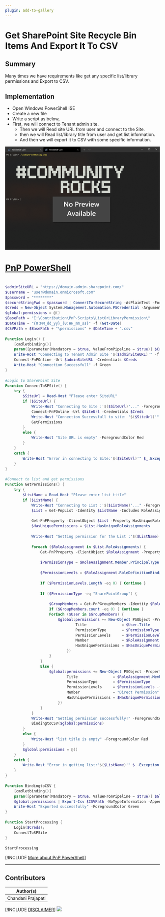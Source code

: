 ```yaml
---
plugin: add-to-gallery
---
```


# Get SharePoint Site Recycle Bin Items And Export It To CSV

## Summary

Many times we have requirements like get any specific list/library permissions and Export to CSV.

## Implementation

- Open Windows PowerShell ISE
- Create a new file
- Write a script as below,
- First, we will connect to Tenant admin site.
    - Then we will Read site URL from user and connect to the Site.
	- then we will Read list/library title from user and get list information.
    - And then we will export it to CSV with some specific information.
 
![Example Screenshot](assets/example.png)

# [PnP PowerShell](#tab/pnpps)
```powershell

$adminSiteURL = "https://domain-admin.sharepoint.com/"
$username = "user@domain.onmicrosoft.com"
$password = "********"
$secureStringPwd = $password | ConvertTo-SecureString -AsPlainText -Force 
$Creds = New-Object System.Management.Automation.PSCredential -ArgumentList $username, $secureStringPwd
$global:permissions = @()
$BasePath = "E:\Contribution\PnP-Scripts\ListOrLibraryPermission\"
$DateTime = "{0:MM_dd_yy}_{0:HH_mm_ss}" -f (Get-Date)
$CSVPath = $BasePath + "\permissions" + $DateTime + ".csv"

Function Login() {
    [cmdletbinding()]
    param([parameter(Mandatory = $true, ValueFromPipeline = $true)] $Creds)     
    Write-Host "Connecting to Tenant Admin Site '$($adminSiteURL)'" -f Yellow 
    Connect-PnPOnline -Url $adminSiteURL -Credentials $Creds
    Write-Host "Connection Successfull" -f Green 
}

#Login to SharePoint Site
Function ConnectToSPSite() {
    try {
        $SiteUrl = Read-Host "Please enter SiteURL"
        if ($SiteUrl) {
            Write-Host "Connecting to Site :'$($SiteUrl)'..." -ForegroundColor Yellow  
            Connect-PnPOnline -Url $SiteUrl -Credentials $Creds
            Write-Host "Connection Successfull to site: '$($SiteUrl)'" -ForegroundColor Green              
            GetPermissions
        }
        else {
            Write-Host "Site URL is empty" -ForegroundColor Red
        }
    }
    catch {
        Write-Host "Error in connecting to Site:'$($SiteUrl)'" $_.Exception.Message -ForegroundColor Red               
    } 
}

#Connect to list and get permissions
Function GetPermissions() {
    try {
        $ListName = Read-Host "Please enter list title"
        if ($ListName) {
            Write-Host "Connecting to List :'$($ListName)'..." -ForegroundColor Yellow  
            $List = Get-PnpList -Identity $ListName -Includes RoleAssignments

            Get-PnPProperty -ClientObject $List -Property HasUniqueRoleAssignments, RoleAssignments      
            $HasUniquePermissions = $List.HasUniqueRoleAssignments
            
            Write-Host "Getting permission for the List :'$($ListName)'..." -ForegroundColor Yellow  

            Foreach ($RoleAssignment in $List.RoleAssignments) {                
                Get-PnPProperty -ClientObject $RoleAssignment -Property RoleDefinitionBindings, Member
                  
                $PermissionType = $RoleAssignment.Member.PrincipalType
                     
                $PermissionLevels = $RoleAssignment.RoleDefinitionBindings | Select -ExpandProperty Name
                
                If ($PermissionLevels.Length -eq 0) { Continue } 

                If ($PermissionType -eq "SharePointGroup") {
                    
                    $GroupMembers = Get-PnPGroupMembers -Identity $RoleAssignment.Member.LoginName                                  
                    If ($GroupMembers.count -eq 0) { Continue }
                    ForEach ($User in $GroupMembers) {
                        $global:permissions += New-Object PSObject -Property ([ordered]@{
                                Title                = $User.Title 
                                PermissionType       = $PermissionType
                                PermissionLevels     = $PermissionLevels -join ","
                                Member               = $RoleAssignment.Member.Title     
                                HasUniquePermissions = $HasUniquePermissions                                     
                            })  
                    }
                }                        
                Else {                                        
                    $global:permissions += New-Object PSObject -Property ([ordered]@{
                            Title                = $RoleAssignment.Member.Title 
                            PermissionType       = $PermissionType
                            PermissionLevels     = $PermissionLevels -join ","
                            Member               = "Direct Permission"      
                            HasUniquePermissions = $HasUniquePermissions                             
                        })  
                }                            
            }   
            Write-Host "Getting permission successfully!" -ForegroundColor Green                         
            BindingtoCSV($global:permissions)
        }
        else {
            Write-Host "list title is empty" -ForegroundColor Red
        }
        $global:permissions = @()
    }
    catch {
        Write-Host "Error in getting list:'$($ListName)'" $_.Exception.Message -ForegroundColor Red               
    } 
}

Function BindingtoCSV {
    [cmdletbinding()]
    param([parameter(Mandatory = $true, ValueFromPipeline = $true)] $Global)   
    $global:permissions | Export-Csv $CSVPath -NoTypeInformation -Append
    Write-Host "Exported successfully" -ForegroundColor Green
}

Function StartProcessing {
    Login($Creds);   
    ConnectToSPSite 
}

StartProcessing

```
[!INCLUDE [More about PnP PowerShell](../../docfx/includes/MORE-PNPPS.md)]
***


## Contributors

| Author(s) |
|-----------|
| Chandani Prajapati |

[!INCLUDE [DISCLAIMER](../../docfx/includes/DISCLAIMER.md)]
<img src="https://telemetry.sharepointpnp.com/script-samples/scripts/spo-get-list-library-permission-export-to-csv" aria-hidden="true" />